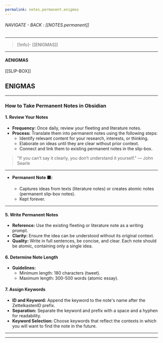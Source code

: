 ```yaml
---
permalink: notes.permanent.enigmas
---
```


###### NAVIGATE - BACK :  [[NOTES.permanent]]
---
>[!info]- [[ENIGMAS]]
----
#### AENIGMAS






[[SLIP-BOX]]


## ENIGMAS
----

### How to Take Permanent Notes in Obsidian

#### 1. Review Your Notes

- **Frequency:** Once daily, review your fleeting and literature notes.
- **Process:** Translate them into permanent notes using the following steps:
    - Identify relevant content for your research, interests, or thinking.
    - Elaborate on ideas until they are clear without prior context.
    - Connect and link them to existing permanent notes in the slip-box.

> "If you can’t say it clearly, you don’t understand it yourself." — John Searle


-----

- **Permanent Note 🟥:**
    
    - Captures ideas from texts (literature notes) or creates atomic notes (permanent slip-box notes).
    - Kept forever.

----


#### 5. Write Permanent Notes

- **Reference:** Use the existing fleeting or literature note as a writing prompt.
- **Clarity:** Ensure the idea can be understood without its original context.
- **Quality:** Write in full sentences, be concise, and clear. Each note should be atomic, containing only a single idea.

#### 6. Determine Note Length

- **Guidelines:**
    - Minimum length: 180 characters (tweet).
    - Maximum length: 300-500 words (atomic essay).

#### 7. Assign Keywords

- **ID and Keyword:** Append the keyword to the note's name after the ZettelkastenID prefix.
- **Separation:** Separate the keyword and prefix with a space and a hyphen for readability.
- **Keyword Selection:** Choose keywords that reflect the contexts in which you will want to find the note in the future.




-----




----